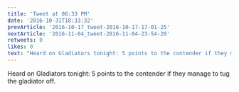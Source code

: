 ```yaml
---
title: 'Tweet at 06:33 PM'
date: '2016-10-31T18:33:32'
prevArticle: '2016-10-17_tweet-2016-10-17-17-01-25'
nextArticle: '2016-11-04_tweet-2016-11-04-23-54-20'
retweets: 0
likes: 0
text: "Heard on Gladiators tonight: 5 points to the contender if they manage to tug the gladiator off."
---
```

Heard on Gladiators tonight: 5 points to the contender if they manage to tug the gladiator off.